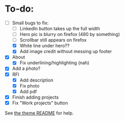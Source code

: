 # To-do:

- [ ] Small bugs to fix:
  - [ ] LinkedIn button takes up the full width
  - [ ] Hero pic is blurry on firefox (480 by something)
  - [ ] Scrollbar still appears on firefox
  - [x] White line under hero??
  - [x] Add image credit without messing up footer
- [x] About
  - [x] Fix underlining/highlighting (nah)
- [x] Add a photo?
- [x] RFI
  - [x] Add description
  - [x] Fix photo
  - [x] Add pdf
- [x] Finish adding projects
- [x] Fix "Work projects" button

See [the theme README](https://github.com/konstantinmuenster/gatsby-starter-portfolio-minimal) for help.
